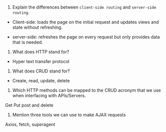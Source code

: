 1.  Explain the differences between `client-side routing` and `server-side routing`.

- Client-side: loads the page on the initial request and updates views and state without refreshing.

- server-side: refreshes the page on every request but only provides data that is needed.

1.  What does HTTP stand for?
- Hyper text transfer protocol

1.  What does CRUD stand for?

- Create, read, update, delete

1.  Which HTTP methods can be mapped to the CRUD acronym that we use when interfacing with APIs/Servers.

Get Put post and delete

1.  Mention three tools we can use to make AJAX requests

Axios, fetch, superagent